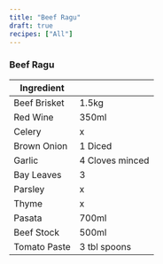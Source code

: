 ```yaml
---
title: "Beef Ragu"
draft: true
recipes: ["All"]
---
```


### Beef Ragu

| Ingredient |  |
| ----- | ----- |
| Beef Brisket | 1.5kg  |
| Red Wine | 350ml |
| Celery | x |
| Brown Onion | 1 Diced |
| Garlic | 4 Cloves minced |
| Bay Leaves | 3 |
| Parsley | x |
| Thyme | x |
| Pasata | 700ml |
| Beef Stock | 500ml |
| Tomato Paste | 3 tbl spoons |

